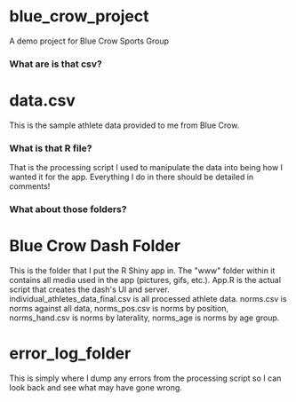 # blue_crow_project
A demo project for Blue Crow Sports Group

### What are is that csv? 
# data.csv 
This is the sample athlete data provided to me from Blue Crow.

### What is that R file?
That is the processing script I used to manipulate the data into being how I wanted it for the app. Everything I do in there should be detailed in comments!

### What about those folders?

# Blue Crow Dash Folder
This is the folder that I put the R Shiny app in. The "www" folder within it contains all media used in the app (pictures, gifs, etc.).
App.R is the actual script that creates the dash's UI and server. 
individual_athletes_data_final.csv is all processed athlete data.
norms.csv is norms against all data, norms_pos.csv is norms by position, norms_hand.csv is norms by laterality, norms_age is norms by age group.

# error_log_folder
This is simply where I dump any errors from the processing script so I can look back and see what may have gone wrong.
